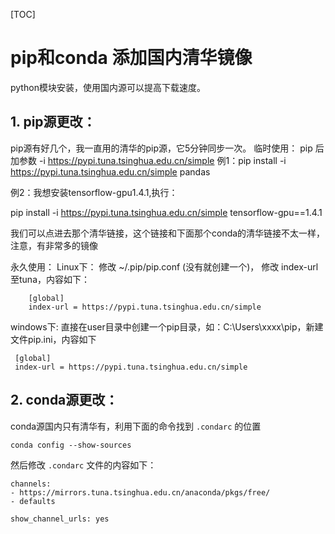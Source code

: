 [TOC]

# pip和conda 添加国内清华镜像

python模块安装，使用国内源可以提高下载速度。

## 1. pip源更改：

pip源有好几个，我一直用的清华的pip源，它5分钟同步一次。
临时使用：
pip 后加参数 -i https://pypi.tuna.tsinghua.edu.cn/simple
例1：pip install -i https://pypi.tuna.tsinghua.edu.cn/simple pandas

例2：我想安装tensorflow-gpu1.4.1,执行：

pip install -i https://pypi.tuna.tsinghua.edu.cn/simple tensorflow-gpu==1.4.1

我们可以点进去那个清华链接，这个链接和下面那个conda的清华链接不太一样，注意，有非常多的镜像


永久使用：
Linux下：
修改 ~/.pip/pip.conf (没有就创建一个)， 修改 index-url至tuna，内容如下：

        [global]
        index-url = https://pypi.tuna.tsinghua.edu.cn/simple

windows下:
直接在user目录中创建一个pip目录，如：C:\Users\xxxx\pip，新建文件pip.ini，内容如下

     [global]
     index-url = https://pypi.tuna.tsinghua.edu.cn/simple

## 2. conda源更改：

conda源国内只有清华有，利用下面的命令找到 `.condarc` 的位置

```
conda config --show-sources
```

然后修改  `.condarc`  文件的内容如下：

    channels: 
    - https://mirrors.tuna.tsinghua.edu.cn/anaconda/pkgs/free/ 
    - defaults
    
    show_channel_urls: yes


